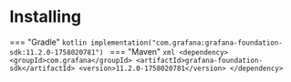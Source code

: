 # Installing

=== "Gradle"
    ```kotlin
    implementation("com.grafana:grafana-foundation-sdk:11.2.0-1758020781")
    ```
=== "Maven"
    ```xml
    <dependency>
        <groupId>com.grafana</groupId>
        <artifactId>grafana-foundation-sdk</artifactId>
        <version>11.2.0-1758020781</version>
    </dependency>
    ```
